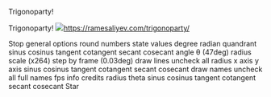 Trigonoparty!

Trigonoparty!
![](../_resources/7050b8b31b3c3ac0ebd5acda2cbe0b77.png)https://ramesaliyev.com/trigonoparty/

Stop general options round numbers state values degree radian quandrant sinus cosinus tangent cotangent secant cosecant angle θ (47deg) radius scale (x264) step by frame (0.03deg) draw lines uncheck all radius x axis y axis sinus cosinus tangent cotangent secant cosecant draw names uncheck all full names fps info credits radius theta sinus cosinus tangent cotangent secant cosecant Star